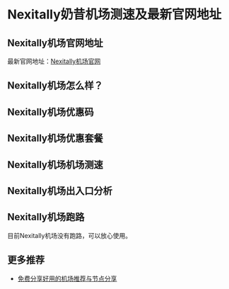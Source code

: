 # Nexitally奶昔机场测速及最新官网地址

## Nexitally机场官网地址
最新官网地址：[Nexitally机场官网](https://jch.affxc.com/nexitally/)

## Nexitally机场怎么样？


## Nexitally机场优惠码


## Nexitally机场优惠套餐


## Nexitally机场机场测速


## Nexitally机场出入口分析


## Nexitally机场跑路
目前Nexitally机场没有跑路，可以放心使用。

## 更多推荐
 - [免费分享好用的机场推荐与节点分享](https://github.com/jichanghub/jichangtuijian)
